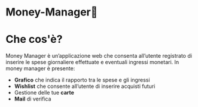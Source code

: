 # Money-Manager💸

<h1> Che cos'è? </h1>

<p>Money Manager è un’applicazione web che consenta all’utente registrato di
inserire le spese giornaliere effettuate e eventuali ingressi monetari. In money manager è presente:</p>

<ul>
 <li><b>Grafico</b> che indica il rapporto tra le spese e gli ingressi </li> 
 <li><b>Wishlist</b> che consente all’utente di inserire acquisti futuri</li>
 <li>Gestione delle tue <b>carte</b></li>
 <li><b>Mail</b> di verifica</li>
</ul>
